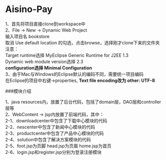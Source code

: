# Aisino-Pay

1、首先将项目直接clone到workspace中</br>
2、File -> New -> Dynamic Web Project</br>
   输入项目名 bookstore</br>
   取消 Use default location 的勾选，点击browse，选择刚才clone下来的文件夹</br>
	注意：</br>
		Target runtime选择 MyEclipse Generic Runtime for J2EE 1.3</br>
		Dynamic web module version选择 2.3</br>
		<strong>configuration选择 Minimal Configuration</strong></br>
3、由于Mac与Windows的Eclipse默认的编码不同，需要统一项目编码</br>
	在Eclipse的项目中右键->properties, <strong>Text file encoding改为 other: UTF-8</strong></br>

###模块介绍

1、java resources内，放置了后台代码，包括了domain层，DAO层和controller层等</br>
2、WebContent -> jsp内放置了前端代码，其中：</br>
2-1、downloadcenter中包含了下载中心模块的代码</br>
2-2、nescenter中包含了新闻中心模块的代码</br>
2-3、productcenter中包含了产品中心模块的代码</br>
2-4、solution中包含了解决方案模块的代码</br>
2-5、foot.jsp为页脚 head.jsp为页眉 home.jsp为首页</br>
2-6、login.jsp和register.jsp分别为登录注册模块 </br>